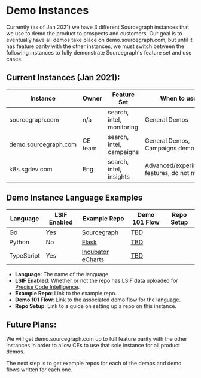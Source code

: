 # Demo Instances 
Currently (as of Jan 2021) we have 3 different Sourcegraph instances that we use to demo the product to prospects and customers. Our goal is to eventually
have all demos take place on demo.sourcegraph.com, but until it has feature parity with the other instances, we must switch between the following instances to
fully demonstrate Sourcegraph's feature set and use cases. 


## Current Instances (Jan 2021):
| Instance             | Owner   | Feature Set               | When to use                                    |
|----------------------|---------|---------------------------|------------------------------------------------|
| sourcegraph.com      | n/a     | search, intel, monitoring | General Demos                                  |
| demo.sourcegraph.com | CE team | search, intel, campaigns  | General Demos, Campaigns demos                 |
| k8s.sgdev.com        | Eng     | search, intel, insights   | Advanced/experimental features, do not modify. |


## Demo Instance Language Examples
| Language         | LSIF Enabled | Example Repo                                                                                 | Demo 101 Flow                        | Repo Setup    |
|------------------|--------------|----------------------------------------------------------------------------------------------|--------------------------------------|---------------|
| Go	             | Yes          | [Sourcegraph](https://demo.sourcegraph.com/github.com/sourcegraph/sourcegraph)	             | [TBD](https://sourcegraph.com)       |               |
| Python	         | No           | [Flask](https://demo.sourcegraph.com/github.com/mcmillennick/flask)	                         | [TBD](https://sourcegraph.com)       |               |
| TypeScript	     | Yes          | [Incubator eCharts](https://demo.sourcegraph.com/github.com/mcmillennick/incubator-echarts)	 | [TBD](https://sourcegraph.com)       |               |

- **Language**: The name of the language
- **LSIF Enabled**: Whether or not the repo has LSIF data uploaded for [Precise Code Intelligence](https://docs.sourcegraph.com/code_intelligence/explanations/precise_code_intelligence).
- **Example Repo**: Link to the example repo.
- **Demo 101 Flow**: Link to the associated demo flow for the language.
- **Repo Setup**: Link to a guide on setting up a repo on this instance.


## Future Plans:
We will get demo.sourcegraph.com up to full feature parity with the other instances in order to allow CEs to use that sole instance for all product demos.

The next step is to get example repos for each of the demos and demo flows written for each one. 